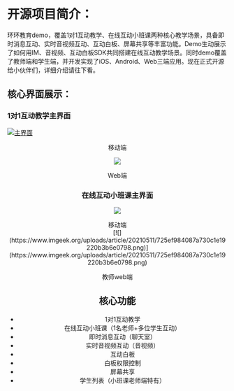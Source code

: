 # 开源项目简介：

环环教育demo，覆盖1对1互动教学、在线互动小班课两种核心教学场景，具备即时消息互动、实时音视频互动、互动白板、屏幕共享等丰富功能。Demo生动展示了如何用IM、音视频、互动白板SDK共同搭建在线互动教学场景。同时demo覆盖了教师端和学生端，并开发实现了iOS、Android、Web三端应用。现在正式开源给小伙伴们，详细介绍请往下看。

## 核心界面展示：
### 1对1互动教学主界面
[![主界面](https://www.imgeek.org/uploads/article/20210511/fe558e84b9037a010ede0ecb0833fa43.jpg "主界面")](https://www.imgeek.org/uploads/article/20210511/fe558e84b9037a010ede0ecb0833fa43.jpg "主界面")
<center></center移动端>移动端

![](https://www.imgeek.org/uploads/article/20210511/453682f9d626a33ffb3d38918a892d93.png)
<center>Web端</center>

### 在线互动小班课主界面

![](https://www.imgeek.org/uploads/article/20210511/077c841b03079377f3a1a7efd1575e43.jpg)

<center>移动端</center>
[![](https://www.imgeek.org/uploads/article/20210511/725ef984087a730c1e19220b3b6e0798.png)](https://www.imgeek.org/uploads/article/20210511/725ef984087a730c1e19220b3b6e0798.png)

教师web端

## 核心功能
- 1对1互动教学
- 在线互动小班课（1名老师+多位学生互动）
- 即时消息互动（聊天室）
- 实时音视频互动（音视频）
- 互动白板
- 白板权限控制
- 屏幕共享
- 学生列表（小班课老师端特有）
